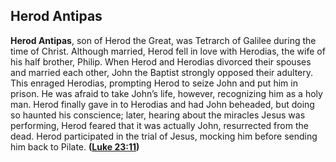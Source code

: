 
## Herod Antipas

**Herod Antipas**, son of Herod the Great, was Tetrarch of Galilee during the time of Christ. Although married, Herod fell in love with Herodias, the wife of his half brother, Philip. When Herod and Herodias divorced their spouses and married each other, John the Baptist strongly opposed their adultery. This enraged Herodias, prompting Herod to seize John and put him in prison. He was afraid to take John’s life, however, recognizing him as a holy man. Herod finally gave in to Herodias and had John beheaded, but doing so haunted his conscience; later, hearing about the miracles Jesus was performing, Herod feared that it was actually John, resurrected from the dead. Herod participated in the trial of Jesus, mocking him before sending him back to Pilate. **([Luke 23:11](https://www.esv.org/Luke+23%3A11/))**

